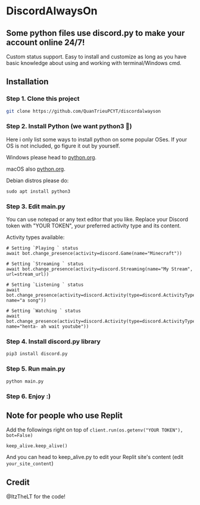 # DiscordAlwaysOn
## Some python files use discord.py to make your account online 24/7!
Custom status support. Easy to install and customize as long as you have basic knowledge about using and working with terminal/Windows cmd.
## Installation
### Step 1. Clone this project
```bash
git clone https://github.com/QuanTrieuPCYT/discordalwayson
```
### Step 2. Install Python (we want python3 🐧)
Here i only list some ways to install python on some popular OSes. If your OS is not included, go figure it out by yourself.

Windows please head to <a href="https://www.python.org/downloads/windows">python.org</a>.

macOS also <a href="https://www.python.org/downloads/mac-osx">python.org</a>.

Debian distros please do:
```
sudo apt install python3
```
### Step 3. Edit main.py

You can use notepad or any text editor that you like. Replace your Discord token with "YOUR TOKEN", your preferred activity type and its content.

Activity types available:
```
# Setting `Playing ` status
await bot.change_presence(activity=discord.Game(name="Minecraft"))

# Setting `Streaming ` status
await bot.change_presence(activity=discord.Streaming(name="My Stream", url=stream_url))

# Setting `Listening ` status
await bot.change_presence(activity=discord.Activity(type=discord.ActivityType.listening, name="a song"))

# Setting `Watching ` status
await bot.change_presence(activity=discord.Activity(type=discord.ActivityType.watching, name="henta- ah wait youtube"))
```
### Step 4. Install discord.py library
```
pip3 install discord.py
```
### Step 5. Run main.py
```
python main.py
```
### Step 6. Enjoy :)
## Note for people who use Replit
Add the followings right on top of `client.run(os.getenv("YOUR TOKEN"), bot=False)`
```
keep_alive.keep_alive()
```
And you can head to keep_alive.py to edit your Replit site's content (edit `your_site_content`)

## Credit
@ItzTheLT for the code!
